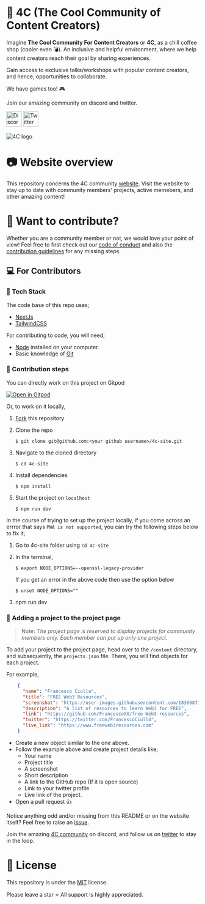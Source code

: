 # :gem: 4C (The Cool Community of Content Creators)

Imagine **The Cool Community For Content Creators** or **4C**, as a chill coffee shop (cooler even :bomb:). An inclusive and helpful environment, where we help content creators reach their goal by sharing experiences. 

Gain access to exclusive talks/workshops with popular content creators, and hence, opportunities to collaborate.

We have games too! :video_game: 

Join our amazing community on discord and twitter.

<a href="https://discord.com/invite/cRjhjFRRre"><img src="https://cdn.worldvectorlogo.com/logos/discord-6.svg" title="Discord" alt="Discord Community" width="40"/></a> <a href="https://twitter.com/4ccommunityhq"><img src="https://cdn.worldvectorlogo.com/logos/twitter-6.svg" title="Twitter" alt="Twitter Account" width="40"/></a> 

<img src='./mediakit/4c_banner.jpg' alt='4C logo'>

# :camera: Website overview
This repository concerns the 4C community [website](https://www.4c.rocks/). Visit the website to stay up to date with community members' projects, active memebers, and other amazing content!

# :tada: Want to contribute?
Whether you are a community member or not, we would love your point of view! Feel free to first check out our [code of conduct](https://github.com/FrancescoXX/4c-site/blob/main/CODE_OF_CONDUCT.md) and also the [contribution guidelines](https://github.com/FrancescoXX/4c-site/blob/main/CONTRIBUTING.md) for any missing steps.

## :computer: For Contributors

### :bookmark: Tech Stack
The code base of this repo uses;

- [NextJs](https://nextjs.org/)
- [TailwindCSS](https://tailwindcss.com/)

For contributing to code, you will need; 

- [Node](https://nodejs.org/en/) installed on your computer.
- Basic knowledge of [Git](https://git-scm.com/)

### :bookmark: Contribution steps

You can directly work on this project on Gitpod

[![Open in Gitpod](https://gitpod.io/button/open-in-gitpod.svg)](https://gitpod.io/#https://github.com/FrancescoXX/4c-site)

Or, to work on it locally,

1.  [Fork](https://github.com/FrancescoXX/4c-site) this repository

2.  Clone the repo

    ```console
    $ git clone git@github.com:<your github username>/4c-site.git
    ```

3.  Navigate to the cloned directory

    ```console
    $ cd 4c-site
    ```

4.  Install dependencies

    ```console
    $ npm install
    ```

5.  Start the project on `localhost`

    ```console
    $ npm run dev
    ```
   

In the course of trying to set up the project locally, if you come across an errror that says `PWA is not supported`, you can try the following steps below to fix it;
   
1.  Go to 4c-site folder using `cd 4c-site`

2.  In the terminal,
  
    ```console
    $ export NODE_OPTIONS=--openssl-legacy-provider
    ```
    If you get an error in the above code then use the option below
    
    ```console
    $ unset NODE_OPTIONS=""
    ```
6.  npm run dev   


### :bookmark: Adding a project to the project page
> Note: *The project page is reserved to display projects for community members only. Each member can put up only one project.*

To add your project to the project page, head over to the `/content` directory, and subsequently, the `projects.json` file. There, you will find objects for each project.

For example,

```json
    {
      "name": "Francesco Ciulla",
      "title": "FREE Web3 Resources",
      "screenshot": "https://user-images.githubusercontent.com/18360871/199210192-f5599a23-f0b1-49ff-9c52-2554a72a2c14.png",
      "description": "A list of resources to learn Web3 for FREE",
      "link": "https://github.com/FrancescoXX/free-Web3-resources",
      "twitter": "https://twitter.com/FrancescoCiull4",
      "live_link": "https://www.freeweb3resources.com"
    }
```

- Create a new object similar to the one above. 
- Follow the example above and create project details like;
    - Your name
    - Project title
    - A screenshot
    - Short description
    - A link to the GitHub repo (If it is open source)
    - Link to your twitter profile
    - Live link of the project.
- Open a pull request :+1: 

Notice anything odd and/or missing from this README or on the website itself? Feel free to raise an [issue](https://github.com/FrancescoXX/4c-site/issues). 

Join the amazing [4C community](https://discord.com/invite/cRjhjFRRre) on discord, and follow us on [twitter](https://twitter.com/4ccommunityhq) to stay in the loop.

# :key: License

This repository is under the [MIT](./LICENSE) license.

Please leave a star :star: All support is highly appreciated.
